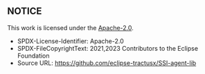 ## NOTICE

This work is licensed under the [Apache-2.0](https://www.apache.org/licenses/LICENSE-2.0).

- SPDX-License-Identifier: Apache-2.0
- SPDX-FileCopyrightText: 2021,2023 Contributors to the Eclipse Foundation
- Source URL: https://github.com/eclipse-tractusx/SSI-agent-lib
